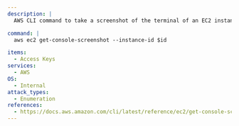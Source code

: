 ```yaml
---
description: |
  AWS CLI command to take a screenshot of the terminal of an EC2 instance and return it as base64.

command: |
  aws ec2 get-console-screenshot --instance-id $id

items:
  - Access Keys
services:
  - AWS
OS:
  - Internal
attack_types:
  - Enumeration
references:
  - https://docs.aws.amazon.com/cli/latest/reference/ec2/get-console-screenshot.html
---
```

